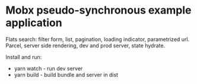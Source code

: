 # Mobx pseudo-synchronous example application

Flats search: filter form, list, pagination, loading indicator, parametrized url. Parcel, server side rendering, dev and prod server, state hydrate.

Install and run:

* yarn watch - run dev server
* yarn build - build bundle and server in dist
